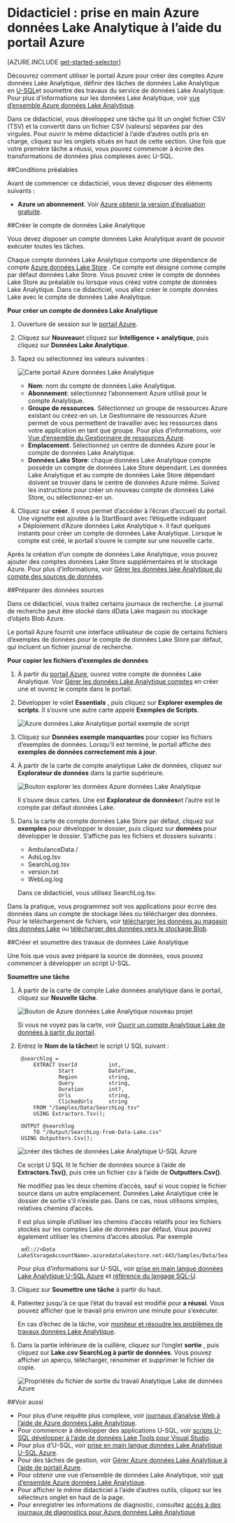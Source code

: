 <properties 
   pageTitle="Prise en main Azure données Lake Analytique à l’aide du portail Azure | Azure" 
   description="Découvrez comment utiliser le portail Azure pour créer un compte de données Lake Analytique, créez une tâche de données Lake Analytique à l’aide de U SQL et soumettre la tâche. " 
   services="data-lake-analytics" 
   documentationCenter="" 
   authors="edmacauley" 
   manager="jhubbard" 
   editor="cgronlun"/>
 
<tags
   ms.service="data-lake-analytics"
   ms.devlang="na"
   ms.topic="hero-article"
   ms.tgt_pltfrm="na"
   ms.workload="big-data" 
   ms.date="10/06/2016"
   ms.author="edmaca"/>

# <a name="tutorial-get-started-with-azure-data-lake-analytics-using-azure-portal"></a>Didacticiel : prise en main Azure données Lake Analytique à l’aide du portail Azure

[AZURE.INCLUDE [get-started-selector](../../includes/data-lake-analytics-selector-get-started.md)]

Découvrez comment utiliser le portail Azure pour créer des comptes Azure données Lake Analytique, définir des tâches de données Lake Analytique en [U-SQL](data-lake-analytics-u-sql-get-started.md)et soumettre des travaux du service de données Lake Analytique. Pour plus d’informations sur les données Lake Analytique, voir [vue d’ensemble Azure données Lake Analytique](data-lake-analytics-overview.md).

Dans ce didacticiel, vous développez une tâche qui lit un onglet fichier CSV (TSV) et la convertit dans un fichier CSV (valeurs) séparées par des virgules. Pour ouvrir le même didacticiel à l’aide d’autres outils pris en charge, cliquez sur les onglets situés en haut de cette section. Une fois que votre première tâche a réussi, vous pouvez commencer à écrire des transformations de données plus complexes avec U-SQL.

##<a name="prerequisites"></a>Conditions préalables

Avant de commencer ce didacticiel, vous devez disposer des éléments suivants :

- **Azure un abonnement**. Voir [Azure obtenir la version d’évaluation gratuite](https://azure.microsoft.com/pricing/free-trial/).

##<a name="create-data-lake-analytics-account"></a>Créer le compte de données Lake Analytique

Vous devez disposer un compte données Lake Analytique avant de pouvoir exécuter toutes les tâches.

Chaque compte données Lake Analytique comporte une dépendance de compte [Azure données Lake Store]() .  Ce compte est désigné comme compte par défaut données Lake Store.  Vous pouvez créer le compte de données Lake Store au préalable ou lorsque vous créez votre compte de données Lake Analytique. Dans ce didacticiel, vous allez créer le compte données Lake avec le compte de données Lake Analytique.

**Pour créer un compte de données Lake Analytique**

1. Ouverture de session sur le [portail Azure](https://portal.azure.com).
2. Cliquez sur **Nouveau**et cliquez sur **Intelligence + analytique**, puis cliquez sur **Données Lake Analytique**.
3. Tapez ou sélectionnez les valeurs suivantes :

    ![Carte portail Azure données Lake Analytique](./media/data-lake-analytics-get-started-portal/data-lake-analytics-portal-create-adla.png)

    - **Nom**: nom du compte de données Lake Analytique.
    - **Abonnement**: sélectionnez l’abonnement Azure utilisé pour le compte Analytique.
    - **Groupe de ressources**. Sélectionnez un groupe de ressources Azure existant ou créez-en un. Le Gestionnaire de ressources Azure permet de vous permettent de travailler avec les ressources dans votre application en tant que groupe. Pour plus d’informations, voir [Vue d’ensemble du Gestionnaire de ressources Azure](resource-group-overview.md). 
    - **Emplacement**. Sélectionnez un centre de données Azure pour le compte de données Lake Analytique. 
    - **Données Lake Store**: chaque données Lake Analytique compte possède un compte de données Lake Store dépendant. Les données Lake Analytique et au compte de données Lake Store dépendant doivent se trouver dans le centre de données Azure même. Suivez les instructions pour créer un nouveau compte de données Lake Store, ou sélectionnez-en un.

8. Cliquez sur **créer**. Il vous permet d’accéder à l’écran d’accueil du portail. Une vignette est ajoutée à la StartBoard avec l’étiquette indiquant « Déploiement d’Azure données Lake Analytique ». Il faut quelques instants pour créer un compte de données Lake Analytique. Lorsque le compte est créé, le portail s’ouvre le compte sur une nouvelle carte.

Après la création d’un compte de données Lake Analytique, vous pouvez ajouter des comptes données Lake Store supplémentaires et le stockage Azure. Pour plus d’informations, voir [Gérer les données lake Analytique du compte des sources de données](data-lake-analytics-manage-use-portal.md#manage-account-data-sources).

##<a name="prepare-source-data"></a>Préparer des données sources

Dans ce didacticiel, vous traitez certains journaux de recherche.  Le journal de recherche peut être stocké dans dData Lake magasin ou stockage d’objets Blob Azure. 

Le portail Azure fournit une interface utilisateur de copie de certains fichiers d’exemples de données pour le compte de données Lake Store par défaut, qui incluent un fichier journal de recherche.

**Pour copier les fichiers d’exemples de données**

1. À partir du [portail Azure](https://portal.azure.com), ouvrez votre compte de données Lake Analytique.  Voir [Gérer les données Lake Analytique comptes](data-lake-analytics-get-started-portal.md#manage-accounts) en créer une et ouvrez le compte dans le portail.
3. Développer le volet **Essentials** , puis cliquez sur **Explorer exemples de scripts**. Il s’ouvre une autre carte appelé **Exemples de Scripts**.

    ![Azure données Lake Analytique portail exemple de script](./media/data-lake-analytics-get-started-portal/data-lake-analytics-portal-sample-scripts.png)

4. Cliquez sur **Données exemple manquantes** pour copier les fichiers d’exemples de données. Lorsqu’il est terminé, le portail affiche des **exemples de données correctement mis à jour**.
7. À partir de la carte de compte analytique Lake de données, cliquez sur **Explorateur de données** dans la partie supérieure. 

    ![Bouton explorer les données Azure données Lake Analytique](./media/data-lake-analytics-get-started-portal/data-lake-analytics-data-explorer-button.png)

    Il s’ouvre deux cartes. Une est **Explorateur de données**et l’autre est le compte par défaut données Lake.
8. Dans la carte de compte données Lake Store par défaut, cliquez sur **exemples** pour développer le dossier, puis cliquez sur **données** pour développer le dossier. S’affiche pas les fichiers et dossiers suivants :

    - AmbulanceData /
    - AdsLog.tsv
    - SearchLog.tsv
    - version.txt
    - WebLog.log
    
    Dans ce didacticiel, vous utilisez SearchLog.tsv.

Dans la pratique, vous programmez soit vos applications pour écrire des données dans un compte de stockage liées ou télécharger des données. Pour le téléchargement de fichiers, voir [télécharger les données au magasin des données Lake](data-lake-analytics-manage-use-portal.md#upload-data-to-adls) ou [télécharger des données vers le stockage Blob](data-lake-analytics-manage-use-portal.md#upload-data-to-wasb).

##<a name="create-and-submit-data-lake-analytics-jobs"></a>Créer et soumettre des travaux de données Lake Analytique

Une fois que vous avez préparé la source de données, vous pouvez commencer à développer un script U-SQL.  

**Soumettre une tâche**

1. À partir de la carte de compte Lake données analytique dans le portail, cliquez sur **Nouvelle tâche**. 

    ![Bouton de Azure données Lake Analytique nouveau projet](./media/data-lake-analytics-get-started-portal/data-lake-analytics-new-job-button.png)

    Si vous ne voyez pas la carte, voir [Ouvrir un compte Analytique Lake de données à partir du portail](data-lake-analytics-manage-use-portal.md#access-adla-account).
2. Entrez le **Nom de la tâche**et le script U SQL suivant :

        @searchlog =
            EXTRACT UserId          int,
                    Start           DateTime,
                    Region          string,
                    Query           string,
                    Duration        int?,
                    Urls            string,
                    ClickedUrls     string
            FROM "/Samples/Data/SearchLog.tsv"
            USING Extractors.Tsv();
        
        OUTPUT @searchlog   
            TO "/Output/SearchLog-from-Data-Lake.csv"
        USING Outputters.Csv();

    ![créer des tâches de données Lake Analytique U-SQL Azure](./media/data-lake-analytics-get-started-portal/data-lake-analytics-new-job.png)

    Ce script U SQL lit le fichier de données source à l’aide de **Extractors.Tsv()**, puis crée un fichier csv à l’aide de **Outputters.Csv()**. 
    
    Ne modifiez pas les deux chemins d’accès, sauf si vous copiez le fichier source dans un autre emplacement.  Données Lake Analytique crée le dossier de sortie s’il n’existe pas.  Dans ce cas, nous utilisons simples, relatives chemins d’accès.  
    
    Il est plus simple d’utiliser les chemins d’accès relatifs pour les fichiers stockés sur les comptes Lake de données par défaut. Vous pouvez également utiliser les chemins d’accès absolus.  Par exemple 
    
        adl://<Data LakeStorageAccountName>.azuredatalakestore.net:443/Samples/Data/SearchLog.tsv
      

    Pour plus d’informations sur U-SQL, voir [prise en main langue données Lake Analytique U-SQL Azure](data-lake-analytics-u-sql-get-started.md) et [référence du langage SQL-U](http://go.microsoft.com/fwlink/?LinkId=691348).
     
3. Cliquez sur **Soumettre une tâche** à partir du haut.   
4. Patientez jusqu'à ce que l’état du travail est modifié pour **a réussi**. Vous pouvez afficher que le travail pris environ une minute pour s’exécuter.
    
    En cas d’échec de la tâche, voir [moniteur et résoudre les problèmes de travaux données Lake Analytique](data-lake-analytics-monitor-and-troubleshoot-jobs-tutorial.md).

5. Dans la partie inférieure de la cuillère, cliquez sur l’onglet **sortie** , puis cliquez sur **Lake.csv SearchLog à partir de données**. Vous pouvez afficher un aperçu, télécharger, renommer et supprimer le fichier de copie.

    ![Propriétés du fichier de sortie du travail Analytique Lake de données Azure](./media/data-lake-analytics-get-started-portal/data-lake-analytics-output-file-properties.png)


##<a name="see-also"></a>Voir aussi

- Pour plus d’une requête plus complexe, voir [journaux d’analyse Web à l’aide de Azure données Lake Analytique](data-lake-analytics-analyze-weblogs.md).
- Pour commencer à développer des applications U-SQL, voir [scripts U-SQL développer à l’aide de données Lake Tools pour Visual Studio](data-lake-analytics-data-lake-tools-get-started.md).
- Pour plus d’U-SQL, voir [prise en main langue données Lake Analytique U-SQL Azure](data-lake-analytics-u-sql-get-started.md).
- Pour des tâches de gestion, voir [Gérer Azure données Lake Analytique à l’aide de portail Azure](data-lake-analytics-manage-use-portal.md).
- Pour obtenir une vue d’ensemble de données Lake Analytique, voir [vue d’ensemble Azure données Lake Analytique](data-lake-analytics-overview.md).
- Pour afficher le même didacticiel à l’aide d’autres outils, cliquez sur les sélecteurs onglet en haut de la page.
- Pour enregistrer les informations de diagnostic, consultez [accès à des journaux de diagnostics pour Azure données Lake Analytique](data-lake-analytics-diagnostic-logs.md)
